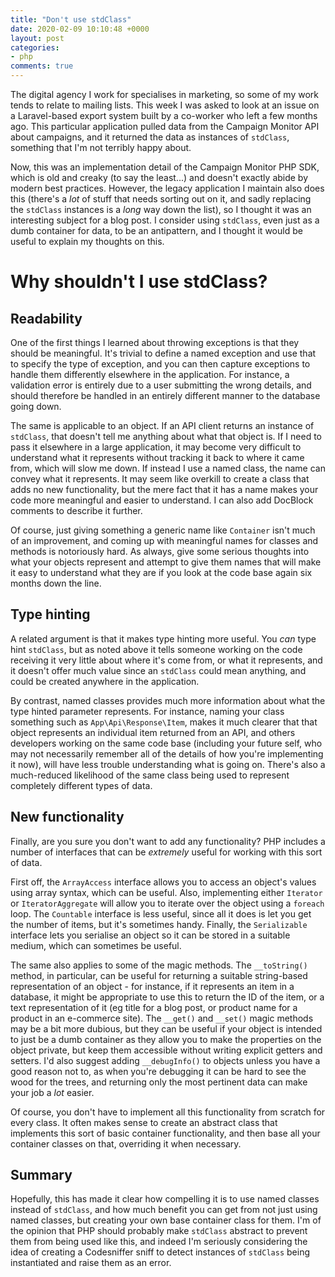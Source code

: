 ```yaml
---
title: "Don't use stdClass"
date: 2020-02-09 10:10:48 +0000
layout: post
categories:
- php
comments: true
---
```


The digital agency I work for specialises in marketing, so some of my work tends to relate to mailing lists. This week I was asked to look at an issue on a Laravel-based export system built by a co-worker who left a few months ago. This particular application pulled data from the Campaign Monitor API about campaigns, and it returned the data as instances of `stdClass`, something that I'm not terribly happy about.

Now, this was an implementation detail of the Campaign Monitor PHP SDK, which is old and creaky (to say the least...) and doesn't exactly abide by modern best practices. However, the legacy application I maintain also does this (there's a *lot* of stuff that needs sorting out on it, and sadly replacing the `stdClass` instances is a *long* way down the list), so I thought it was an interesting subject for a blog post. I consider using `stdClass`, even just as a dumb container for data, to be an antipattern, and I thought it would be useful to explain my thoughts on this.

Why shouldn't I use stdClass?
=============================

Readability
-----------

One of the first things I learned about throwing exceptions is that they should be meaningful. It's trivial to define a named exception and use that to specify the type of exception, and you can then capture exceptions to handle them differently elsewhere in the application. For instance, a validation error is entirely due to a user submitting the wrong details, and should therefore be handled in an entirely different manner to the database going down.

The same is applicable to an object. If an API client returns an instance of `stdClass`, that doesn't tell me anything about what that object is. If I need to pass it elsewhere in a large application, it may become very difficult to understand what it represents without tracking it back to where it came from, which will slow me down. If instead I use a named class, the name can convey what it represents. It may seem like overkill to create a class that adds no new functionality, but the mere fact that it has a name makes your code more meaningful and easier to understand. I can also add DocBlock comments to describe it further.

Of course, just giving something a generic name like `Container` isn't much of an improvement, and coming up with meaningful names for classes and methods is notoriously hard. As always, give some serious thoughts into what your objects represent and attempt to give them names that will make it easy to understand what they are if you look at the code base again six months down the line.

Type hinting
------------

A related argument is that it makes type hinting more useful. You *can* type hint `stdClass`, but as noted above it tells someone working on the code receiving it very little about where it's come from, or what it represents, and it doesn't offer much value since an `stdClass` could mean anything, and could be created anywhere in the application.

By contrast, named classes provides much more information about what the type hinted parameter represents. For instance, naming your class something such as `App\Api\Response\Item`, makes it much clearer that that object represents an individual item returned from an API, and others developers working on the same code base (including your future self, who may not necessarily remember all of the details of how you're implementing it now), will have less trouble understanding what is going on. There's also a much-reduced likelihood of the same class being used to represent completely different types of data.

New functionality
-----------------

Finally, are you sure you don't want to add any functionality? PHP includes a number of interfaces that can be *extremely* useful for working with this sort of data.

First off, the `ArrayAccess` interface allows you to access an object's values using array syntax, which can be useful. Also, implementing either `Iterator` or `IteratorAggregate` will allow you to iterate over the object using a `foreach` loop. The `Countable` interface is less useful, since all it does is let you get the number of items, but it's sometimes handy. Finally, the `Serializable` interface lets you serialise an object so it can be stored in a suitable medium, which can sometimes be useful.

The same also applies to some of the magic methods. The `__toString()` method, in particular, can be useful for returning a suitable string-based representation of an object - for instance, if it represents an item in a database, it might be appropriate to use this to return the ID of the item, or a text representation of it (eg title for a blog post, or product name for a product in an e-commerce site). The `__get()` and `__set()` magic methods may be a bit more dubious, but they can be useful if your object is intended to just be a dumb container as they allow you to make the properties on the object private, but keep them accessible without writing explicit getters and setters. I'd also suggest adding `__debugInfo()` to objects unless you have a good reason not to, as when you're debugging it can be hard to see the wood for the trees, and returning only the most pertinent data can make your job a *lot* easier.

Of course, you don't have to implement all this functionality from scratch for every class. It often makes sense to create an abstract class that implements this sort of basic container functionality, and then base all your container classes on that, overriding it when necessary.

Summary
-------

Hopefully, this has made it clear how compelling it is to use named classes instead of `stdClass`, and how much benefit you can get from not just using named classes, but creating your own base container class for them. I'm of the opinion that PHP should probably make `stdClass` abstract to prevent them from being used like this, and indeed I'm seriously considering the idea of creating a Codesniffer sniff to detect instances of `stdClass` being instantiated and raise them as an error.
